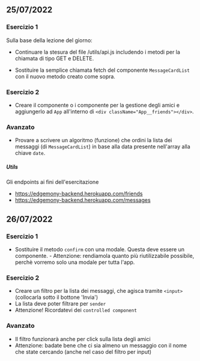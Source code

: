 ## 25/07/2022

### Esercizio 1

Sulla base della lezione del giorno:

- Continuare la stesura del file /utils/api.js includendo i metodi per la chiamata di tipo GET e DELETE.

- Sostituire la semplice chiamata fetch del componente `MessageCardList` con il nuovo metodo creato come sopra.

### Esercizio 2

- Creare il componente o i componente per la gestione degli amici e aggiungerlo ad `App` all'interno di `<div className="App__friends"></div>`.

### Avanzato

- Provare a scrivere un algoritmo (funzione) che ordini la lista dei messaggi (di `MessageCardList`) in base alla data presente nell'array alla chiave `date`.

##### Utils

Gli endpoints ai fini dell'esercitazione

- https://edgemony-backend.herokuapp.com/friends
- https://edgemony-backend.herokuapp.com/messages

## 26/07/2022

### Esercizio 1

- Sostituire il metodo `confirm` con una modale. Questa deve essere un componente. - Attenzione: rendiamola quanto più riutilizzabile possibile, perchè vorremo solo una modale per tutta l'app.

### Esercizio 2

- Creare un filtro per la lista dei messaggi, che agisca tramite `<input>` (collocarla sotto il bottone 'Invia')
- La lista deve poter filtrare per `sender`
- Attenzione! Ricordatevi dei `controlled component`

### Avanzato

- Il filtro funzionarà anche per click sulla lista degli amici
- Attenzione: badate bene che ci sia almeno un messaggio con il nome che state cercando (anche nel caso del filtro per input)
